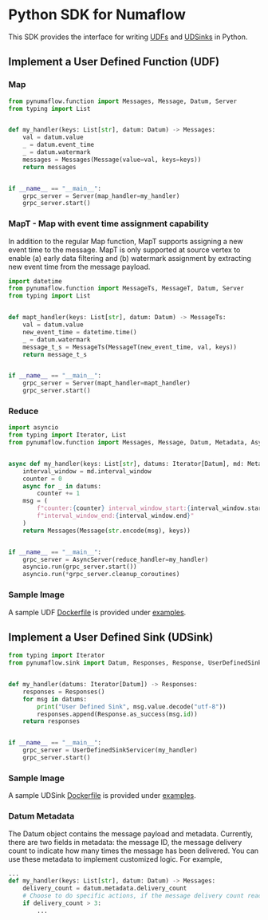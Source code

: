 # Python SDK for Numaflow

This SDK provides the interface for writing [UDFs](https://numaflow.numaproj.io/user-guide/user-defined-functions/user-defined-functions/) 
and [UDSinks](https://numaflow.numaproj.io/user-guide/sinks/user-defined-sinks/) in Python.

## Implement a User Defined Function (UDF)


### Map

```python
from pynumaflow.function import Messages, Message, Datum, Server
from typing import List


def my_handler(keys: List[str], datum: Datum) -> Messages:
    val = datum.value
    _ = datum.event_time
    _ = datum.watermark
    messages = Messages(Message(value=val, keys=keys))
    return messages


if __name__ == "__main__":
    grpc_server = Server(map_handler=my_handler)
    grpc_server.start()
```
### MapT - Map with event time assignment capability
In addition to the regular Map function, MapT supports assigning a new event time to the message.
MapT is only supported at source vertex to enable (a) early data filtering and (b) watermark assignment by extracting new event time from the message payload.

```python
import datetime
from pynumaflow.function import MessageTs, MessageT, Datum, Server
from typing import List


def mapt_handler(keys: List[str], datum: Datum) -> MessageTs:
    val = datum.value
    new_event_time = datetime.time()
    _ = datum.watermark
    message_t_s = MessageTs(MessageT(new_event_time, val, keys))
    return message_t_s


if __name__ == "__main__":
    grpc_server = Server(mapt_handler=mapt_handler)
    grpc_server.start()
```

### Reduce

```python
import asyncio
from typing import Iterator, List
from pynumaflow.function import Messages, Message, Datum, Metadata, AsyncServer


async def my_handler(keys: List[str], datums: Iterator[Datum], md: Metadata) -> Messages:
    interval_window = md.interval_window
    counter = 0
    async for _ in datums:
        counter += 1
    msg = (
        f"counter:{counter} interval_window_start:{interval_window.start} "
        f"interval_window_end:{interval_window.end}"
    )
    return Messages(Message(str.encode(msg), keys))


if __name__ == "__main__":
    grpc_server = AsyncServer(reduce_handler=my_handler)
    asyncio.run(grpc_server.start())
    asyncio.run(*grpc_server.cleanup_coroutines)
```

### Sample Image
A sample UDF [Dockerfile](examples/function/forward_message/Dockerfile) is provided 
under [examples](examples/function/forward_message).

## Implement a User Defined Sink (UDSink)

```python
from typing import Iterator
from pynumaflow.sink import Datum, Responses, Response, UserDefinedSinkServicer


def my_handler(datums: Iterator[Datum]) -> Responses:
    responses = Responses()
    for msg in datums:
        print("User Defined Sink", msg.value.decode("utf-8"))
        responses.append(Response.as_success(msg.id))
    return responses


if __name__ == "__main__":
    grpc_server = UserDefinedSinkServicer(my_handler)
    grpc_server.start()
```

### Sample Image

A sample UDSink [Dockerfile](examples/sink/log/Dockerfile) is provided 
under [examples](examples/sink/log).

### Datum Metadata
The Datum object contains the message payload and metadata. Currently, there are two fields
in metadata: the message ID, the message delivery count to indicate how many times the message
has been delivered. You can use these metadata to implement customized logic. For example,
```python
...
def my_handler(keys: List[str], datum: Datum) -> Messages:
    delivery_count = datum.metadata.delivery_count
    # Choose to do specific actions, if the message delivery count reaches a certain threshold.
    if delivery_count > 3:
        ...
```